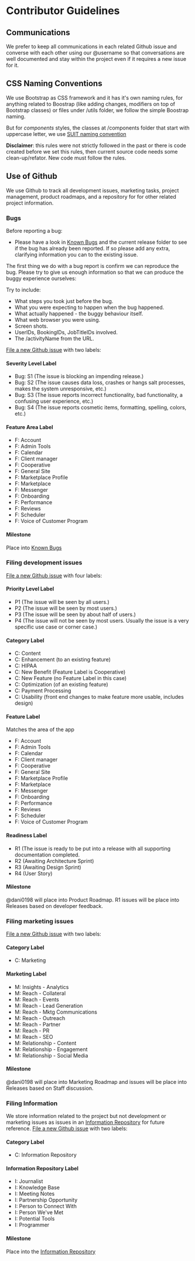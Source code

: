 # Contributor Guidelines

## Communications
We prefer to keep all communications in each related Github issue and converse with each other using our @username so that conversations are well documented and stay within the project even if it requires a new issue for it. 

## CSS Naming Conventions

We use Bootstrap as CSS framework and it has it's own naming rules, for anything related to Boostrap (like adding changes, modifiers on top of Bootstrap classes) or files under /utils folder, we follow the simple Boostrap naming.

But for *components* styles, the classes at /components folder that start with uppercase letter, we use [SUIT naming convention](https://github.com/suitcss/suit/blob/master/doc/naming-conventions.md)

**Disclaimer**: this rules were not strictly followed in the past or there is code created before we set this rules, then current source code needs some clean-up/refator. New code must follow the rules.

## Use of Github

We use Github to track all development issues, marketing tasks, project management, product roadmaps, and a repository for for other related project information.

### Bugs
Before reporting a bug:
* Please have a look in [Known Bugs](https://github.com/dani0198/Loconomics/milestone/74) and the current release folder to see if the bug has already been reported. If so please add any extra, clarifying information you can to the existing issue. 

The first thing we do with a bug report is confirm we can reproduce the bug. Please try to give us enough information so that we can produce the buggy experience ourselves:

Try to include:
* What steps you took just before the bug.
* What you were expecting to happen when the bug happened.
* What actually happened - the buggy behaviour itself.
* What web browser you were using.
* Screen shots.
* UserIDs, BookingIDs, JobTitleIDs involved.
* The /activityName from the URL.

[File a new Github issue](https://github.com/dani0198/Loconomics/issues/new) with two labels:
#### Severity Level Label
- Bug: S1 (The issue is blocking an impending release.)
- Bug: S2 (The issue causes data loss, crashes or hangs salt processes, makes the system unresponsive, etc.)
- Bug: S3 (The issue reports incorrect functionality, bad functionality, a confusing user experience, etc.)
- Bug: S4 (The issue reports cosmetic items, formatting, spelling, colors, etc.)

#### Feature Area Label
- F: Account
- F: Admin Tools
- F: Calendar
- F: Client manager
- F: Cooperative
- F: General Site
- F: Marketplace Profile
- F: Marketplace
- F: Messenger
- F: Onboarding
- F: Performance
- F: Reviews
- F: Scheduler
- F: Voice of Customer Program

#### Milestone
Place into [Known Bugs](https://github.com/dani0198/Loconomics/milestone/74)

### Filing development issues
[File a new Github issue](https://github.com/dani0198/Loconomics/issues/new) with four labels:

#### Priority Level Label
- P1 (The issue will be seen by all users.)
- P2 (The issue will be seen by most users.)
- P3 (The issue will be seen by about half of users.)
- P4 (The issue will not be seen by most users. Usually the issue is a very specific use case or corner case.)

#### Category Label
- C: Content
- C: Enhancement (to an existing feature)
- C: HIPAA
- C: New Benefit (Feature Label is Cooperative)
- C: New Feature (no Feature Label in this case)
- C: Optimization (of an existing feature)
- C: Payment Processing
- C: Usability (front end changes to make feature more usable, includes design)

#### Feature Label
Matches the area of the app
- F: Account
- F: Admin Tools
- F: Calendar
- F: Client manager
- F: Cooperative
- F: General Site
- F: Marketplace Profile
- F: Marketplace
- F: Messenger
- F: Onboarding
- F: Performance
- F: Reviews
- F: Scheduler
- F: Voice of Customer Program

#### Readiness Label
- R1 (The issue is ready to be put into a release with all supporting documentation completed. 
- R2 (Awaiting Architecture Sprint)
- R3 (Awaiting Design Sprint)
- R4 (User Story)

#### Milestone
@dani0198 will place into Product Roadmap. R1 issues will be place into Releases based on developer feedback.

### Filing marketing issues
[File a new Github issue](https://github.com/dani0198/Loconomics/issues/new) with two labels:

#### Category Label
- C: Marketing

#### Marketing Label
- M: Insights - Analytics
- M: Reach - Collateral
- M: Reach - Events
- M: Reach - Lead Generation
- M: Reach - Mktg Communications
- M: Reach - Outreach
- M: Reach - Partner
- M: Reach - PR
- M: Reach - SEO
- M: Relationship - Content
- M: Relationship - Engagement
- M: Relationship - Social Media

#### Milestone
@dani0198 will place into Marketing Roadmap and issues will be place into Releases based on Staff discussion.

### Filing Information 
We store information related to the project but not development or marketing issues as issues in an [Information Repository](https://github.com/dani0198/Loconomics/milestone/34) for future reference.
[File a new Github issue](https://github.com/dani0198/Loconomics/issues/new) with two labels:

#### Category Label
- C: Information Repository

#### Information Repository Label
- I: Journalist
- I: Knowledge Base
- I: Meeting Notes
- I: Partnership Opportunity
- I: Person to Connect With
- I: Person We've Met
- I: Potential Tools
- I: Programmer

#### Milestone
Place into the [Information Repository](https://github.com/dani0198/Loconomics/milestone/34) 


